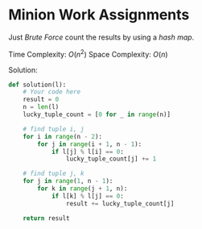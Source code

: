 Minion Work Assignments
=======================

Just *Brute Force* count the results by using a *hash map*.

Time Complexity: $O(n^2)$
Space Complexity: $O(n)$

Solution:

```python
def solution(l):
    # Your code here
    result = 0
    n = len(l)
    lucky_tuple_count = [0 for _ in range(n)]

    # find tuple i, j
    for i in range(n - 2):
        for j in range(i + 1, n - 1):
            if l[j] % l[i] == 0:
                lucky_tuple_count[j] += 1

    # find tuple j, k
    for j in range(1, n - 1):
        for k in range(j + 1, n):
            if l[k] % l[j] == 0:
                result += lucky_tuple_count[j]

    return result
```
